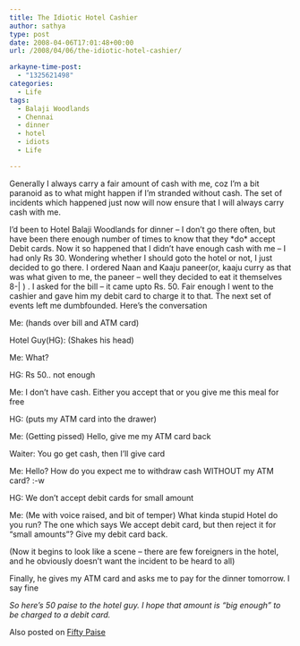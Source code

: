 ```yaml
---
title: The Idiotic Hotel Cashier
author: sathya
type: post
date: 2008-04-06T17:01:48+00:00
url: /2008/04/06/the-idiotic-hotel-cashier/

arkayne-time-post:
  - "1325621498"
categories:
  - Life
tags:
  - Balaji Woodlands
  - Chennai
  - dinner
  - hotel
  - idiots
  - Life

---
```

Generally I always carry a fair amount of cash with me, coz I&#8217;m a bit paranoid as to what might happen if I&#8217;m stranded without cash. The set of incidents which happened just now will now ensure that I will always carry cash with me.

I&#8217;d been to Hotel Balaji Woodlands for dinner &#8211; I don&#8217;t go there often, but have been there enough number of times to know that they \*do\* accept Debit cards. Now it so happened that I didn&#8217;t have enough cash with me &#8211; I had only Rs 30. Wondering whether I should goto the hotel or not, I just decided to go there. I ordered Naan and Kaaju paneer(or, kaaju curry as that was what given to me, the paneer &#8211; well they decided to eat it themselves 8-| ) . I asked for the bill &#8211; it came upto Rs. 50. Fair enough I went to the cashier and gave him my debit card to charge it to that. The next set of events left me dumbfounded. Here&#8217;s the conversation

Me: (hands over bill and ATM card)

Hotel Guy(HG): (Shakes his head)

Me: What?

HG: Rs 50.. not enough

Me: I don&#8217;t have cash. Either you accept that or you give me this meal for free

HG: (puts my ATM card into the drawer)

Me: (Getting pissed) Hello, give me my ATM card back

Waiter: You go get cash, then I&#8217;ll give card

Me: Hello? How do you expect me to withdraw cash WITHOUT my ATM card? :-w

HG: We don&#8217;t accept debit cards for small amount

Me: (Me with voice raised, and bit of temper) What kinda stupid Hotel do you run? The one which says We accept debit card, but then reject it for &#8220;small amounts&#8221;? Give my debit card back.

(Now it begins to look like a scene &#8211; there are few foreigners in the hotel, and he obviously doesn&#8217;t want the incident to be heard to all)

Finally, he gives my ATM card and asks me to pay for the dinner tomorrow. I say fine

_So here&#8217;s 50 paise to the hotel guy. I hope that amount is &#8220;big enough&#8221; to be charged to a debit card._

Also posted on [Fifty Paise][1]

 [1]: http://www.fiftypaise.com/the-idiotic-cashier-at-the-restaurant/
